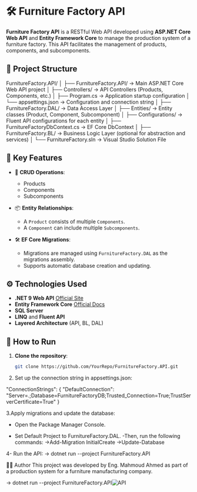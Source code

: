 # 🛠️ Furniture Factory API

**Furniture Factory API** is a RESTful Web API developed using **ASP.NET Core Web API** and **Entity Framework Core** to manage the production system of a furniture factory. This API facilitates the management of products, components, and subcomponents.

## 📁 Project Structure

FurnitureFactory.API/
│
├── FurnitureFactory.API/ → Main ASP.NET Core Web API project
│ ├── Controllers/ → API Controllers (Products, Components, etc.)
│ ├── Program.cs → Application startup configuration
│ └── appsettings.json → Configuration and connection string
│
├── FurnitureFactory.DAL/ → Data Access Layer
│ ├── Entities/ → Entity classes (Product, Component, Subcomponent)
│ ├── Configurations/ → Fluent API configurations for each entity
│ ├── FurnitureFactoryDbContext.cs → EF Core DbContext
│
├── FurnitureFactory.BL/ → Business Logic Layer (optional for abstraction and services)
│
└── FurnitureFactory.sln → Visual Studio Solution File


## 🧱 Key Features

- 🔄 **CRUD Operations**:
  - Products
  - Components
  - Subcomponents

- 📦 **Entity Relationships**:
  - A `Product` consists of multiple `Components`.
  - A `Component` can include multiple `Subcomponents`.

- 🛠️ **EF Core Migrations**:
  - Migrations are managed using `FurnitureFactory.DAL` as the migrations assembly.
  - Supports automatic database creation and updating.

## ⚙️ Technologies Used

- **.NET 9 Web API** [Official Site](https://dotnet.microsoft.com/)
- **Entity Framework Core** [Official Docs](https://learn.microsoft.com/en-us/ef/core/)
- **SQL Server**
- **LINQ** and **Fluent API**
- **Layered Architecture** (API, BL, DAL)

## 🧪 How to Run

1. **Clone the repository**:
   ```bash
   git clone https://github.com/YourRepo/FurnitureFactory.API.git
2. Set up the connection string in appsettings.json:

"ConnectionStrings": {
  "DefaultConnection": "Server=.;Database=FurnitureFactoryDB;Trusted_Connection=True;TrustServerCertificate=True"
}

3.Apply migrations and update the database:

- Open the Package Manager Console.

- Set Default Project to FurnitureFactory.DAL.
-Then, run the following commands:
->Add-Migration InitialCreate
->Update-Database

4- Run the API:
-> dotnet run --project FurnitureFactory.API

👨‍💻 Author
This project was developed by Eng. Mahmoud Ahmed as part of a production system for a furniture manufacturing company.


-> dotnet run --project FurnitureFactory.API![API](https://github.com/user-attachments/assets/875eca78-ad68-4679-aaef-d6e1396fa28b)





